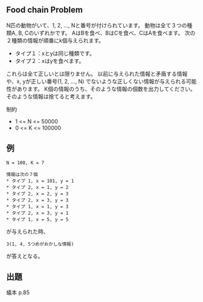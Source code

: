 Food chain Problem
----

N匹の動物がいて、1, 2, ..., Nと番号が付けられています。
動物は全て３つの種類A, B, Cのいずれかです。
AはBを食べ、BはCを食べ、CはAを食べます。
次の２種類の情報が順番にk個与えられます。

* タイプ１：xとyは同じ種類です。
* タイプ２：xはyを食べます。

これらは全て正しいとは限りません。
以前に与えられた情報と矛盾する情報や、x, yが正しい番号(1, 2, ..., N)
でないような正しくない情報が与えられる可能性があります。
K個の情報のうち、そのような情報の個数を出力してください。
そのような情報は捨てると考えます。

制約

* 1 <= N <= 50000
* 0 <= K <= 100000

## 例

    N = 100, K = 7
    
    情報は次の７個
    * タイプ 1, x = 101, y = 1
    * タイプ 2, x = 1, y = 2
    * タイプ 2, x = 2, y = 3
    * タイプ 2, x = 3, y = 3
    * タイプ 1, x = 1, y = 3
    * タイプ 2, x = 3, y = 1
    * タイプ 1, x = 5, y = 5

が与えられた時、

    3(1, 4, 5つめがおかしな情報)

が答えとなる。

## 出題

蟻本 p.85
